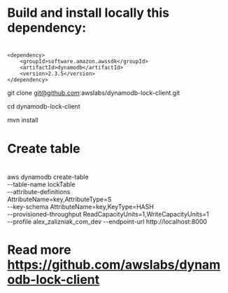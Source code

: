 

#
# Build and install locally this dependency: 
#
    <dependency>
        <groupId>software.amazon.awssdk</groupId>
        <artifactId>dynamodb</artifactId>
        <version>2.3.5</version>
    </dependency>

git clone git@github.com:awslabs/dynamodb-lock-client.git

cd dynamodb-lock-client

mvn install



#
# Create table
#



aws dynamodb create-table \
    --table-name lockTable \
    --attribute-definitions \
        AttributeName=key,AttributeType=S \
    --key-schema AttributeName=key,KeyType=HASH \
    --provisioned-throughput ReadCapacityUnits=1,WriteCapacityUnits=1 \
    --profile alex_zalizniak_com_dev --endpoint-url http://localhost:8000 
    
    
#
# Read more https://github.com/awslabs/dynamodb-lock-client
#    
    